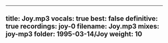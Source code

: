 
---
title: Joy.mp3
vocals: true
best: false
definitive: true
recordings: joy-0
filename: Joy.mp3
mixes: joy-mp3
folder: 1995-03-14/Joy
weight: 10
---

